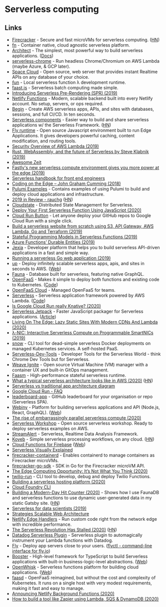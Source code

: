 # Serverless computing

## Links

- [Firecracker](https://github.com/firecracker-microvm/firecracker) - Secure and fast microVMs for serverless computing. ([HN](https://news.ycombinator.com/item?id=22512196))
- [fn](https://github.com/fnproject/fn) - Container native, cloud agnostic serverless platform.
- [Architect](https://github.com/architect/architect) - The simplest, most powerful way to build serverless applications. ([Docs](https://arc.codes/))
- [serverless-chrome](https://github.com/adieuadieu/serverless-chrome) - Run headless Chrome/Chromium on AWS Lambda (maybe Azure, & GCP later).
- [Space Cloud](https://github.com/spaceuptech/space-cloud) - Open source, web server that provides instant Realtime APIs on any database of your choice.
- [ƒun](https://github.com/vercel/fun) - Local serverless function λ development runtime.
- [faast.js](https://faastjs.org/) - Serverless batch computing made simple.
- [Introducing Serverless Pre-Rendering (SPR) (2019)](https://zeit.co/blog/serverless-pre-rendering)
- [Netlify Functions](https://www.netlify.com/products/functions/) - Modern, scalable backend built into every Netlify account. No setup, servers, or ops required.
- [Begin](https://begin.com/) - Create AWS serverless apps, APIs, and sites with databases, sessions, and full CI/CD. In ten seconds.
- [Serverless components](https://github.com/serverless/components) - Easier way to build and share serverless applications w/ the Serverless Framework. ([HN](https://news.ycombinator.com/item?id=20600519))
- [Fly runtime](https://github.com/superfly/fly) - Open source Javascript environment built to run Edge Applications. It gives developers powerful caching, content modification, and routing tools.
- [Security Overview of AWS Lambda (2019)](https://d1.awsstatic.com/whitepapers/Overview-AWS-Lambda-Security.pdf)
- [Rust, WebAssembly, and the future of Serverless by Steve Klabnik (2019)](https://www.youtube.com/watch?v=CMB6AlE1QuI&list=PLe9psSNJBf74yYiVXDXz8UnRnWf3NHzS-&index=16)
- [Awesome Zeit](https://github.com/zeit/awesome-zeit)
- [Fastly's new serverless compute environment gives you more power at the edge (2019)](https://www.fastly.com/blog/join-the-beta-new-serverless-compute-environment-at-the-edge)
- [Serverless handbook for front end engineers](https://serverlesshandbook.dev/)
- [Coding on the Edge – John Graham Cumming (2018)](https://www.youtube.com/watch?v=Ydu9qVUjh4Q)
- [Pulumi Examples](https://github.com/pulumi/examples) - Contains examples of using Pulumi to build and deploy cloud applications and infrastructure.
- [2019 in Review - rauchg](https://rauchg.com/2020/2019-in-review) ([HN](https://news.ycombinator.com/item?id=21965551))
- [Cloudstate](https://github.com/cloudstateio/cloudstate) - Distributed State Management for Serverless.
- [Deploy Your First Serverless Function Using JavaScript (2020)](https://dev.to/jlengstorf/deploy-your-first-serverless-function-using-javascript-1g4e)
- [Cloud Run Button](https://github.com/GoogleCloudPlatform/cloud-run-button) - Let anyone deploy your GitHub repos to Google Cloud Run with a single click.
- [Build a serverless website from scratch using S3, API Gateway, AWS Lambda, Go and Terraform (2019)](https://rogerwelin.github.io/aws/serverless/terraform/lambda/2019/03/18/build-a-serverless-website-from-scratch-with-lambda-and-terraform.html)
- [Stateful Programming Models in Serverless Functions (2019)](https://www.youtube.com/watch?v=YUJjhnYIj4M)
- [Azure Functions’ Durable Entities (2019)](https://medium.com/@cgillum/azure-functions-durable-entities-67db648d2f74)
- [Jexia](https://www.jexia.com/en/) - Developer platform that helps you to build serverless API-driven applications in a fast and simple way.
- [Running a serverless Go web application (2019)](https://bartfokker.com/posts/cloud-run)
- [up](https://github.com/apex/up) - Deploy infinitely scalable serverless apps, apis, and sites in seconds to AWS. ([Web](https://apex.sh/up/))
- [Fauna](https://fauna.com/) - Database built for serverless, featuring native GraphQL.
- [OpenFaaS](https://www.openfaas.com/) - Makes it simple to deploy both functions and existing code to Kubernetes. ([Code](https://github.com/openfaas/faas))
- [OpenFaaS Cloud](https://github.com/openfaas/openfaas-cloud) - Managed OpenFaaS for teams.
- [Serverless](https://serverless.com/) - Serverless application framework powered by AWS Lambda. ([Code](https://github.com/serverless/serverless))
- [Is Google Cloud Run really Knative? (2020)](https://ahmet.im/blog/cloud-run-is-a-knative/)
- [Serverless Jetpack](https://github.com/FormidableLabs/serverless-jetpack) - Faster JavaScript packager for Serverless applications. ([Article](https://formidable.com/blog/2020/jetpack-trace-your-way-to-faster-and-smaller-serverless-packages/))
- [Living On The Edge: Lazy Static Sites With Modern CDNs And Lambda (2020)](https://formidable.com/blog/2019/modern-cdns-lambda/)
- [λ-NIC: Interactive Serverless Compute on Programmable SmartNICs (2019)](https://arxiv.org/pdf/1909.11958.pdf)
- [snow](https://github.com/snowjs/cli) - CLI tool for dead-simple serverless Docker deployments on managed Kubernetes services. A self-hosted PaaS.
- [Serverless-Dev-Tools](https://github.com/Theodo-UK/sls-dev-tools) - Developer Tools for the Serverless World - think Chrome Dev Tools but for Serverless.
- [Weave Ignite](https://github.com/weaveworks/ignite) - Open source Virtual Machine (VM) manager with a container UX and built-in GitOps management.
- [Faasm](https://github.com/lsds/Faasm) - High-performance stateful serverless runtime.
- [What a typical serverless architecture looks like in AWS (2020)](https://medium.com/serverless-transformation/what-a-typical-100-serverless-architecture-looks-like-in-aws-40f252cd0ecb) ([HN](https://news.ycombinator.com/item?id=23274668))
- [Serverless vs traditional app architecture diagram](https://twitter.com/tucker_dev/status/1265035142336180225)
- [Google Cloud Run - FAQ](https://github.com/ahmetb/cloud-run-faq)
- [leaderboard-app](https://github.com/alexellis/leaderboard-app) - GitHub leaderboard for your organisation or repo (Serverless SPA).
- [Webiny](https://github.com/webiny/webiny-js) - Platform for building serverless applications and API (Node.js, React, GraphQL). ([Web](https://www.webiny.com/))
- [The rise of embarrassingly parallel serverless compute (2020)](https://davidwells.io/blog/rise-of-embarrassingly-parallel-serverless-compute)
- [Serverless Workshop](https://github.com/DavidWells/serverless-workshop) - Open source serverless workshop. Ready to deploy serverless examples on AWS.
- [StreamAlert](https://github.com/airbnb/streamalert) - Serverless, Realtime Data Analysis Framework.
- [Koyeb](https://www.koyeb.com/) - Simple serverless processing workflows, on any cloud. ([HN](https://news.ycombinator.com/item?id=23488902))
- [Cloud Functions for Firebase](https://github.com/firebase/functions-samples) ([Web](https://firebase.google.com/docs/functions))
- [Serverless Visually Explained](https://serverless-visually-explained.com/)
- [firecracker-containerd](https://github.com/firecracker-microvm/firecracker-containerd) - Enables containerd to manage containers as Firecracker microVMs.
- [firecracker-go-sdk](https://github.com/firecracker-microvm/firecracker-go-sdk) - SDK in Go for the Firecracker microVM API.
- [The Edge Computing Opportunity: It’s Not What You Think (2020)](https://blog.cloudflare.com/cloudflare-workers-serverless-week/)
- [twilio-run](https://github.com/twilio-labs/twilio-run) - CLI tool to develop, debug and deploy Twilio Functions.
- [Building a serverless hosting platform (2020)](https://blog.vtemian.com/post/serverless-hosting-platform/)
- [Cloud Foundry CLI](https://github.com/cloudfoundry/cli)
- [Building a Modern-Day Hit Counter (2020)](https://joshwcomeau.com/react/serverless-hit-counter/) - Shows how I use FaunaDB and serverless functions to use dynamic user-generated data in my static Gatsby site. ([HN](https://news.ycombinator.com/item?id=24617086))
- [Serverless for data scientists (2019)](https://mike.place/2019/serverless-for-data-scientists/)
- [Strategies Scalable Web Architecture](https://gist.github.com/erwindev/a6b28231f3c7798180925b82772f63df)
- [Netlify Edge Handlers](https://www.netlify.com/products/edge/edge-handlers) - Run custom code right from the network edge with incredible performance.
- [The Serverless Revolution Has Stalled (2020)](https://www.infoq.com/articles/serverless-stalled/) ([HN](https://news.ycombinator.com/item?id=24758772))
- [Datadog Serverless Plugin](https://github.com/DataDog/serverless-plugin-datadog) - Serverless plugin to automagically instrument your Lambda functions with Datadog.
- [Fly](https://fly.io/) - Deploy app servers close to your users. ([flyctl - command-line interface for fly.io](https://github.com/superfly/flyctl))
- [Booster](https://github.com/boostercloud/booster) - High-level framework for TypeScript to build Serverless applications with built-in business-logic-level abstractions. ([Web](https://booster.cloud/))
- [OpenWhisk](https://github.com/apache/openwhisk) - Serverless functions platform for building cloud applications. ([Web](https://openwhisk.apache.org/))
- [faasd](https://github.com/openfaas/faasd) - OpenFaaS reimagined, but without the cost and complexity of Kubernetes. It runs on a single host with very modest requirements, making it fast and easy to manage.
- [Announcing Netlify Background Functions (2020)](https://www.netlify.com/blog/2020/10/29/announcing-background-functions/)
- [How to build a tool like Zapier using Lambda, SQS & DynamoDB (2020)](https://www.learnaws.org/2020/11/19/build-zapier-alternative/)
